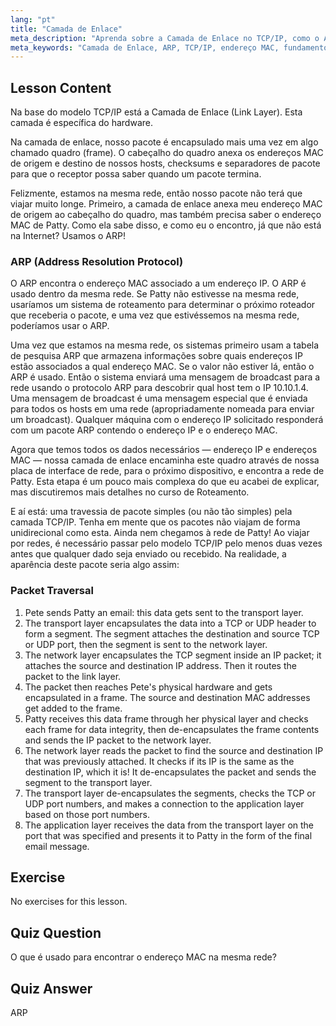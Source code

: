 ```yaml
---
lang: "pt"
title: "Camada de Enlace"
meta_description: "Aprenda sobre a Camada de Enlace no TCP/IP, como o ARP resolve endereços MAC e a travessia de pacotes. Entenda os fundamentos de rede com este tutorial de rede Linux."
meta_keywords: "Camada de Enlace, ARP, TCP/IP, endereço MAC, fundamentos de rede, rede Linux, iniciante, tutorial"
---
```


## Lesson Content

Na base do modelo TCP/IP está a Camada de Enlace (Link Layer). Esta camada é específica do hardware.

Na camada de enlace, nosso pacote é encapsulado mais uma vez em algo chamado quadro (frame). O cabeçalho do quadro anexa os endereços MAC de origem e destino de nossos hosts, checksums e separadores de pacote para que o receptor possa saber quando um pacote termina.

Felizmente, estamos na mesma rede, então nosso pacote não terá que viajar muito longe. Primeiro, a camada de enlace anexa meu endereço MAC de origem ao cabeçalho do quadro, mas também precisa saber o endereço MAC de Patty. Como ela sabe disso, e como eu o encontro, já que não está na Internet? Usamos o ARP!

### ARP (Address Resolution Protocol)

O ARP encontra o endereço MAC associado a um endereço IP. O ARP é usado dentro da mesma rede. Se Patty não estivesse na mesma rede, usaríamos um sistema de roteamento para determinar o próximo roteador que receberia o pacote, e uma vez que estivéssemos na mesma rede, poderíamos usar o ARP.

Uma vez que estamos na mesma rede, os sistemas primeiro usam a tabela de pesquisa ARP que armazena informações sobre quais endereços IP estão associados a qual endereço MAC. Se o valor não estiver lá, então o ARP é usado. Então o sistema enviará uma mensagem de broadcast para a rede usando o protocolo ARP para descobrir qual host tem o IP 10.10.1.4. Uma mensagem de broadcast é uma mensagem especial que é enviada para todos os hosts em uma rede (apropriadamente nomeada para enviar um broadcast). Qualquer máquina com o endereço IP solicitado responderá com um pacote ARP contendo o endereço IP e o endereço MAC.

Agora que temos todos os dados necessários — endereço IP e endereços MAC — nossa camada de enlace encaminha este quadro através de nossa placa de interface de rede, para o próximo dispositivo, e encontra a rede de Patty. Esta etapa é um pouco mais complexa do que eu acabei de explicar, mas discutiremos mais detalhes no curso de Roteamento.

E aí está: uma travessia de pacote simples (ou não tão simples) pela camada TCP/IP. Tenha em mente que os pacotes não viajam de forma unidirecional como esta. Ainda nem chegamos à rede de Patty! Ao viajar por redes, é necessário passar pelo modelo TCP/IP pelo menos duas vezes antes que qualquer dado seja enviado ou recebido. Na realidade, a aparência deste pacote seria algo assim:

### Packet Traversal

1. Pete sends Patty an email: this data gets sent to the transport layer.
2. The transport layer encapsulates the data into a TCP or UDP header to form a segment. The segment attaches the destination and source TCP or UDP port, then the segment is sent to the network layer.
3. The network layer encapsulates the TCP segment inside an IP packet; it attaches the source and destination IP address. Then it routes the packet to the link layer.
4. The packet then reaches Pete's physical hardware and gets encapsulated in a frame. The source and destination MAC addresses get added to the frame.
5. Patty receives this data frame through her physical layer and checks each frame for data integrity, then de-encapsulates the frame contents and sends the IP packet to the network layer.
6. The network layer reads the packet to find the source and destination IP that was previously attached. It checks if its IP is the same as the destination IP, which it is! It de-encapsulates the packet and sends the segment to the transport layer.
7. The transport layer de-encapsulates the segments, checks the TCP or UDP port numbers, and makes a connection to the application layer based on those port numbers.
8. The application layer receives the data from the transport layer on the port that was specified and presents it to Patty in the form of the final email message.

## Exercise

No exercises for this lesson.

## Quiz Question

O que é usado para encontrar o endereço MAC na mesma rede?

## Quiz Answer

ARP
